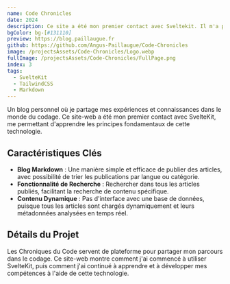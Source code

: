 ```yaml
---
name: Code Chronicles
date: 2024
description: Ce site a été mon premier contact avec Sveltekit. Il m'a permis d'apprendre les principes fondamentaux de Sveltekit.
bgColor: bg-[#131110]
preview: https://blog.paillaugue.fr
github: https://github.com/Angus-Paillaugue/Code-Chronicles
image: /projectsAssets/Code-Chronicles/Logo.webp
fullImage: /projectsAssets/Code-Chronicles/FullPage.png
index: 3
tags:
  - SvelteKit
  - TailwindCSS
  - Markdown
---
```


Un blog personnel où je partage mes expériences et connaissances dans le monde du codage. Ce site-web a été mon premier contact avec SvelteKit, me permettant d'apprendre les principes fondamentaux de cette technologie.


## Caractéristiques Clés
 - **Blog Markdown** : Une manière simple et efficace de publier des articles, avec possibilité de trier les publications par langue ou catégorie.
 - **Fonctionnalité de Recherche**  : Rechercher dans tous les articles publiés, facilitant la recherche de contenu spécifique.
 - **Contenu Dynamique**  : Pas d'interface avec une base de données, puisque tous les articles sont chargés dynamiquement et leurs métadonnées analysées en temps réel.


## Détails du Projet

Les Chroniques du Code servent de plateforme pour partager mon parcours dans le codage. Ce site-web montre comment j'ai commencé à utiliser SvelteKit, puis comment j'ai continué à apprendre et à développer mes compétences à l'aide de cette technologie.
